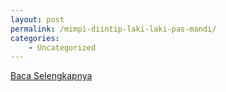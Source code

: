 ```yaml
---
layout: post
permalink: /mimpi-diintip-laki-laki-pas-mandi/
categories:
    - Uncategorized
---
```


[Baca Selengkapnya](/04)